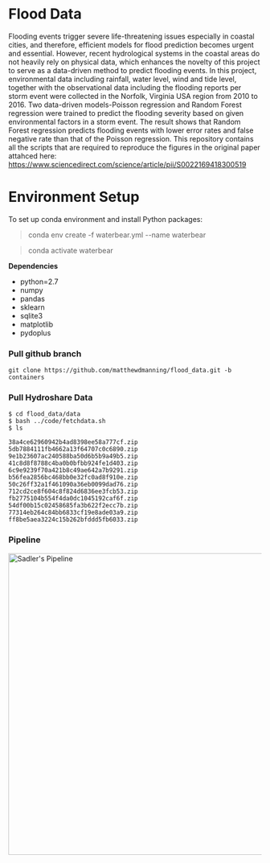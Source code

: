 # Flood Data
Flooding events trigger severe life-threatening issues especially in coastal cities, and therefore, efficient models for flood prediction becomes urgent and essential. However, recent hydrological systems in the coastal areas do not heavily rely on physical data, which enhances the novelty of this project to serve as a data-driven method to predict flooding events. In this project, environmental data including rainfall, water level, wind and tide level, together with the observational data including the flooding reports per storm event were collected in the Norfolk, Virginia USA region from 2010 to 2016. Two data-driven models-Poisson regression and Random Forest regression were trained to predict the flooding severity based on given environmental factors in a storm event. The result shows that Random Forest regression predicts flooding events with lower error rates and false negative rate than that of the Poisson regression. This repository contains all the scripts that are required to reproduce the figures in the original paper attahced here: https://www.sciencedirect.com/science/article/pii/S0022169418300519  

# Environment Setup
To set up conda environment and install Python packages:
> conda env create -f waterbear.yml --name waterbear

> conda activate waterbear

**Dependencies**

* python=2.7
* numpy
* pandas
* sklearn
* sqlite3
* matplotlib
* pydoplus

### Pull github branch

```
git clone https://github.com/matthewdmanning/flood_data.git -b containers
```

### Pull Hydroshare Data
```
$ cd flood_data/data
$ bash ../code/fetchdata.sh
$ ls

38a4ce62960942b4ad8398ee58a777cf.zip 5db7884111fb4662a13f64707c0c6890.zip 9e1b23607ac240588ba50d6b5b9a49b5.zip
41c8d8f8788c4ba0b0bfbb924fe1d403.zip 6c9e9239f70a421b8c49ae642a7b9291.zip b56fea2856bc468bb0e32fc0ad8f910e.zip
50c26ff32a1f461090a36eb0099dad76.zip 712cd2ce8f604c8f824d6836ee3fcb53.zip fb2775104b554f4da0dc1045192caf6f.zip
54df00b15c02458685fa3b622f2ecc7b.zip 77314eb264c84bb6833cf19e8ade03a9.zip ff8be5aea3224c15b262bfddd5fb6033.zip
```

### Pipeline

<img src="https://github.com/matthewdmanning/flood_data/blob/containers/imgs/sadler_JoH_resource_diagram.png" width="600" alt="Sadler's Pipeline">
